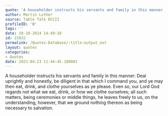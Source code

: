 ```yaml
---
quote: 'A householder instructs his servants and family in this manner: Deal uprightly and honestly, be diligent in that which I command you, and ye may then eat, drink, and clothe yourselves as ye please.'
author: Martin Luther
source: Table Talk DCCII
profileID: '0'
tags: ''
date: 10-10-2014 14:49:10
id: 21032
permalink: /Quotes-Database/:title:output_ext
layout: quotes
categories:
- Quotes
date: 2023-04-23 11:44:45.180083
---
```

A householder instructs his servants and family in this manner: Deal uprightly and honestly, be diligent in that which I command you, and ye may then eat, drink, and clothe yourselves as ye please. Even so, our Lord God regards not what we eat, drink, or how we clothe ourselves; all such matters, being ceremonies or middle things, he leaves freely to us, on the understanding, however, that we ground nothing thereon as being necessary to salvation.